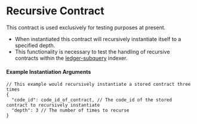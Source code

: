 # Recursive Contract
This contract is used exclusively for testing purposes at present.

- When instantiated this contract will recursively instantiate itself to a specified depth.
- This functionality is necessary to test the handling of recursive contracts within the [ledger-subquery](www.github.com/fetchai/ledger-subquery.git) indexer.


#### Example Instantiation Arguments
```
// This example would recursively instantiate a stored contract three times
{
  "code_id": code_id_of_contract, // The code_id of the stored contract to recursively instantiate
  "depth": 3 // The number of times to recurse
}
```
